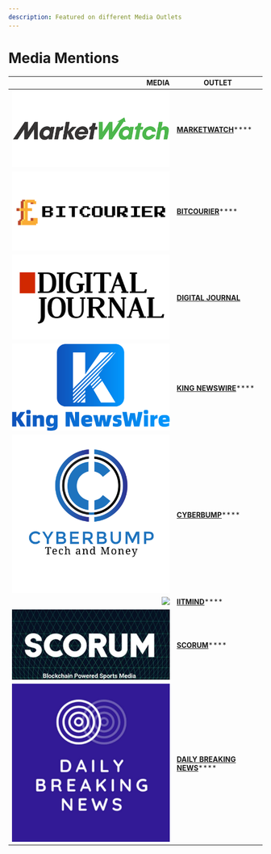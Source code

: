 ```yaml
---
description: Featured on different Media Outlets
---
```


# Media Mentions

|                                                                                      MEDIA | OUTLET                                                                                                                                                      |
| -----------------------------------------------------------------------------------------: | ----------------------------------------------------------------------------------------------------------------------------------------------------------- |
|                                                          ![](../../.gitbook/assets/mw.png) | [**MARKETWATCH**](https://www.marketwatch.com/press-release/pankuku-finally-launches-its-e-commerce-platform-kuku-shop-2022-06-04?mod=search\_headline)**** |
|                             ![](<../../.gitbook/assets/bitcourier-transparent2-1 (1).png>) | [**BITCOURIER**](https://bitcourier.co.uk/news/pankuku-interview)****                                                                                       |
|                                         ![](../../.gitbook/assets/Digital-Journal-NEW.jpg) | ****[**DIGITAL JOURNAL**](https://www.digitaljournal.com/pr/kuku-shop-app-now-available-on-google-play-store)****                                           |
|                       ![](<../../.gitbook/assets/King-News-Wire-logo-final-1 (1) (1).png>) | [**KING NEWSWIRE**](https://kingnewswire.com/kuku-shop-app-now-available-on-google-play-store/)****                                                         |
| <img src="../../.gitbook/assets/1_jr1992HCG4N1v65QSke10g.png" alt="" data-size="original"> | [**CYBERBUMP**](https://cyberbump.net/pankuku-token-on-binance-smart-chain-has-utility-for-days-and-stable-farms-with-a-dope-webshop/)****                  |
|                                     ![](<../../.gitbook/assets/BTNZBzam\_400x400 (1).jpg>) | [**IITMIND**](https://www.iitmind.com/2022/04/pankuku-hyper-deflationary-rewards-token-based-on-bsc.html)****                                               |
|                                                  ![](../../.gitbook/assets/Scorum-ICO.png) | [**SCORUM**](https://scorum.com/en-us/other/@cryptoland/what-does-mission-and-vision-of-pankuku-project)****                                                |
|                                                     ![](../../.gitbook/assets/unnamed.jpg) | [**DAILY BREAKING NEWS**](https://dailybreakingsnews.com/pankuku-finally-launches-its-e-commerce-platform-kuku-shop/)****                                   |
